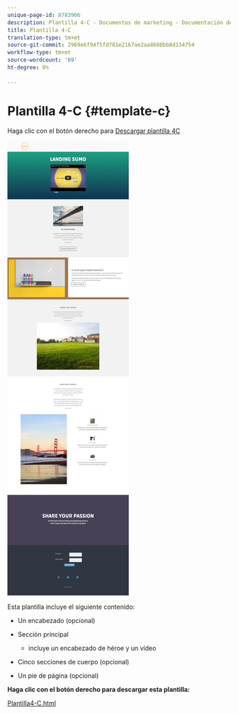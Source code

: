 ```yaml
---
unique-page-id: 8783906
description: Plantilla 4-C - Documentos de marketing - Documentación del producto
title: Plantilla 4-C
translation-type: tm+mt
source-git-commit: 2969e6f94f5fd781e2167ae2aa8680bb8d134754
workflow-type: tm+mt
source-wordcount: '69'
ht-degree: 0%

---
```



# Plantilla 4-C {#template-c}

Haga clic con el botón derecho para [Descargar plantilla 4C](http://docs.marketo.com/download/attachments/8783906/template-4c.html?version=1&amp;modificationdate=1437692414000&amp;api=v2)

![](assets/image2015-7-28-16-3a32-3a2.png)

Esta plantilla incluye el siguiente contenido:

* Un encabezado (opcional)
* Sección principal

   * incluye un encabezado de héroe y un vídeo

* Cinco secciones de cuerpo (opcional)
* Un pie de página (opcional)

**Haga clic con el botón derecho para descargar esta plantilla:**

[Plantilla4-C.html](http://docs.marketo.com/download/attachments/8783906/template-4c.html?version=1&amp;modificationdate=1437692414000&amp;api=v2)
